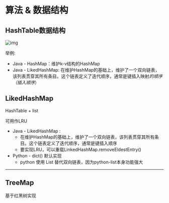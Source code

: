 # 算法 & 数据结构



## HashTable数据结构

![img](https://bkimg.cdn.bcebos.com/pic/c9fcc3cec3fdfc035f8e2b9cd63f8794a4c22624?x-bce-process=image/watermark,image_d2F0ZXIvYmFpa2U4MA==,g_7,xp_5,yp_5/format,f_auto)

举例:

- Java - HashMap：维护k-v结构的HashMap
- Java - LikedHashMap: 在维护HashMap的基础上，维护了一个双向链表，该列表贯穿其所有条目。这个链表定义了迭代顺序，通常是键插入映射*的顺序（插入顺序*）



## LikedHashMap 

HashTable + list

可用作LRU

- Java - LikedHashMap :
  - 在维护HashMap的基础上，维护了一个双向链表，该列表贯穿其所有条目。这个链表定义了迭代顺序，通常是键插入顺序
  - 要实现LRU，可以重载LinkedHashMap.removeEldestEntry()
- Python - dict() 默认实现
  - python 使用 List 替代双向链表，因为python-list本身功能强大

---



## TreeMap

基于红黑树实现